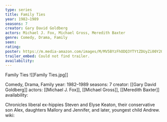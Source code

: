```yaml
---
type: series
title: Family Ties
year: 1982–1989
seasons: 7
creator: Gary David Goldberg
actors: Michael J. Fox, Michael Gross, Meredith Baxter
genre: Comedy, Drama, Family
seen:
rating: 
poster: https://m.media-amazon.com/images/M/MV5BYzFhODQ3YTYtZDUyZi00Y2Q4LTk3ZjYtMTFiNjg0NzQ4NDI0XkEyXkFqcGdeQXVyMTUyNjc3NDQ4._V1_SX300.jpg
trailer_embed: Could not find trailer.
availability:
---
```

Family Ties
![[Family Ties.jpg]]

Comedy, Drama, Family
year: 1982–1989
seasons: 7
creator: [[Gary David Goldberg]]
actors: [[Michael J. Fox]], [[Michael Gross]], [[Meredith Baxter]]
availability:

Chronicles liberal ex-hippies Steven and Elyse Keaton, their conservative son Alex, daughters Mallory and Jennifer, and later, youngest child Andrew.
wiki: 


